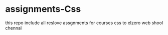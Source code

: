 # assignments-Css
this repo include all reslove assgnments for courses css to elzero web shool chennal
